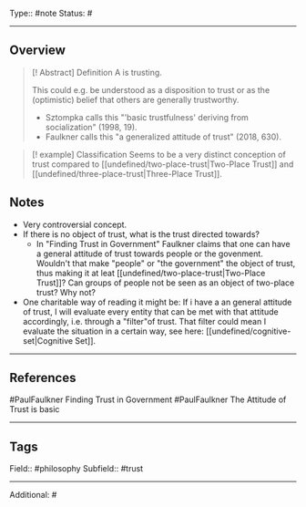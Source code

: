 Type:: #note
Status: #
___
## Overview

>[! Abstract] Definition
>A is trusting. 
>
>This could e.g. be understood as a disposition to trust or as the (optimistic) belief that others are generally trustworthy.
>- Sztompka calls this "'basic trustfulness' deriving from socialization" (1998, 19).
>- Faulkner calls this "a generalized attitude of trust" (2018, 630).

> [! example] Classification
Seems to be a very distinct conception of trust compared to [[undefined/two-place-trust|Two-Place Trust]] and [[undefined/three-place-trust|Three-Place Trust]].

## Notes

- Very controversial concept.
- If there is no object of trust, what is the trust directed towards?
	- In "Finding Trust in Government" Faulkner claims that one can have a general attitude of trust towards people or the govenment. Wouldn't that make "people" or "the government" the object of trust, thus making it at leat [[undefined/two-place-trust|Two-Place Trust]]? Can groups of people not be seen as an object of two-place trust? Why not?
- One charitable way of reading it might be: If i have a an general attitude of trust, I will evaluate every entity that can be met with that attitude accordingly, i.e. through a "filter"of trust. That filter could mean I evaluate the situation in a certain way, see here: [[undefined/cognitive-set|Cognitive Set]].

___
## References

#PaulFaulkner Finding Trust in Government
#PaulFaulkner The Attitude of Trust is basic
___
## Tags

Field:: #philosophy 
Subfield:: #trust
___
Additional: #